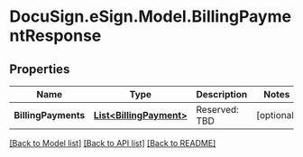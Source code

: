 # DocuSign.eSign.Model.BillingPaymentResponse
## Properties

Name | Type | Description | Notes
------------ | ------------- | ------------- | -------------
**BillingPayments** | [**List&lt;BillingPayment&gt;**](BillingPayment.md) | Reserved: TBD | [optional] 

[[Back to Model list]](../README.md#documentation-for-models) [[Back to API list]](../README.md#documentation-for-api-endpoints) [[Back to README]](../README.md)

